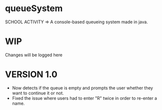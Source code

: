 # queueSystem
SCHOOL ACTIVITY => A console-based queueing system made in java.

# WIP
Changes will be logged here

# VERSION 1.0
+ Now detects if the queue is empty and prompts the user whether they want to continue it or not.
+ Fixed the issue where users had to enter "R" twice in order to re-enter a name.
